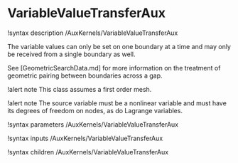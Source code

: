 # VariableValueTransferAux

!syntax description /AuxKernels/VariableValueTransferAux

The variable values can only be set on one boundary at a time and may only
be received from a single boundary as well.

See [GeometricSearchData.md] for more information on the treatment of
geometric pairing between boundaries across a gap.

!alert note
This class assumes a first order mesh.

!alert note
The source variable must be a nonlinear variable and must have its degrees of freedom on nodes, as
do Lagrange variables.

!syntax parameters /AuxKernels/VariableValueTransferAux

!syntax inputs /AuxKernels/VariableValueTransferAux

!syntax children /AuxKernels/VariableValueTransferAux
